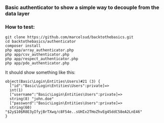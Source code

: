 ### Basic authenticator to show a simple way to decouple from the data layer

### How to test:
```
git clone https://github.com/marcelsud/backtothebasics.git
cd backtothebasics/authenticator
composer install
php app/array_authenticator.php
php app/csv_authenticator.php
php app/respect_authenticator.php
php app/pdo_authenticator.php
```

It should show something like this:

```
object(Basic\Login\Entities\Users)#21 (3) {
  ["id":"Basic\Login\Entities\Users":private]=>
  int(1)
  ["username":"Basic\Login\Entities\Users":private]=>
  string(8) "john.doe"
  ["password":"Basic\Login\Entities\Users":private]=>
  string(60) "$2y$10$R8E3yIfyjBrTXwq/c8F54e..sUHIx2THoZhvEg45ddC58eA2LnE46"
}
```
